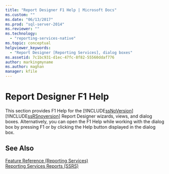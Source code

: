 ```yaml
---
title: "Report Designer F1 Help | Microsoft Docs"
ms.custom: ""
ms.date: "06/13/2017"
ms.prod: "sql-server-2014"
ms.reviewer: ""
ms.technology: 
  - "reporting-services-native"
ms.topic: conceptual
helpviewer_keywords: 
  - "Report Designer [Reporting Services], dialog boxes"
ms.assetid: 7c1bc931-d1ec-47fc-8f82-55560ddaf776
author: markingmyname
ms.author: maghan
manager: kfile
---
```

# Report Designer F1 Help
  This section provides F1 Help for the [!INCLUDE[ssNoVersion](../../includes/ssnoversion-md.md)] [!INCLUDE[ssRSnoversion](../../includes/ssrsnoversion-md.md)] Report Designer wizards, views, and dialog boxes. Alternatively, you can open the F1 Help while working with the dialog box by pressing F1 or by clicking the Help button displayed in the dialog box.  
  
## See Also  
 [Feature Reference &#40;Reporting Services&#41;](../feature-reference-reporting-services.md)   
 [Reporting Services Reports &#40;SSRS&#41;](../reports/reporting-services-reports-ssrs.md)  
  
  
